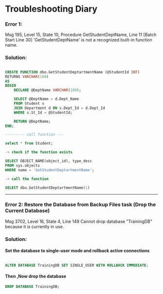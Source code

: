 ﻿# Troubleshooting Diary

### Error 1:

Msg 195, Level 15, State 10, Procedure GetStudentDeptName, Line 11 [Batch Start Line 30]
'GetStudentDeptName' is not a recognized built-in function name.

### Solution:
```sql

CREATE FUNCTION dbo.GetStudentDeptartmentName (@StudentId INT)
RETURNS VARCHAR(100)
AS
BEGIN
    DECLARE @DeptName VARCHAR(100);

    SELECT @DeptName = d.Dept_Name
    FROM Student s
    JOIN Department d ON s.Dept_Id = d.Dept_Id
    WHERE s.St_Id = @StudentId;

    RETURN @DeptName;
END;

--------- call function ---

select * from Student;

-> check if the function exists

SELECT OBJECT_NAME(object_id), type_desc 
FROM sys.objects 
WHERE name = 'GetStudentDeptartmentName';

-> call the function

SELECT dbo.GetStudentDeptartmentName(1)

```
------------------

### Error 2:  Restore the Database from Backup Files task (Drop the Current Database) 

Msg 3702, Level 16, State 4, Line 149
Cannot drop database "TrainingDB" because it is currently in use.


### Solution:

#### Set the database to single-user mode and rollback active connections
 
```sql

ALTER DATABASE TrainingDB SET SINGLE_USER WITH ROLLBACK IMMEDIATE;

```

#### Then ,Now drop the database
```sql
DROP DATABASE TrainingDB;


```